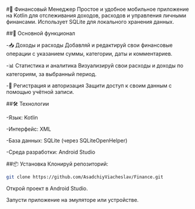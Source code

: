 #📱 Финансовый Менеджер
Простое и удобное мобильное приложение на Kotlin для отслеживания доходов, расходов и управления личными финансами. Использует SQLite для локального хранения данных.

##🚀 Основной функционал

-📥 Доходы и расходы
Добавляй и редактируй свои финансовые операции с указанием суммы, категории, даты и комментариев.

-📊 Статистика и аналитика
Визуализируй свои расходы и доходы по категориям, за выбранный период.

-🔐 Регистрация и авторизация
Защити доступ к своим данным с помощью учётной записи.

##🛠️ Технологии

-Язык: Kotlin

-Интерфейс: XML

-База данных: SQLite (через SQLiteOpenHelper)

-Среда разработки: Android Studio

##📦 Установка
Клонируй репозиторий:

```bash
git clone https://github.com/AsadchiyViacheslav/Finance.git
```

Открой проект в Android Studio.

Запусти приложение на эмуляторе или устройстве.
